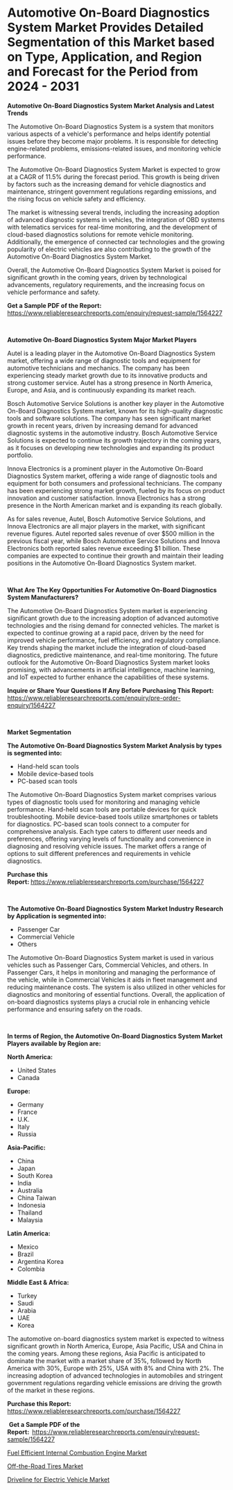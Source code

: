 <p><h1>Automotive On-Board Diagnostics System Market Provides Detailed Segmentation of this Market based on Type, Application, and Region and Forecast for the Period from 2024 - 2031</h1></p><p><strong>Automotive On-Board Diagnostics System Market Analysis and Latest Trends</strong></p>
<p><p>The Automotive On-Board Diagnostics System is a system that monitors various aspects of a vehicle's performance and helps identify potential issues before they become major problems. It is responsible for detecting engine-related problems, emissions-related issues, and monitoring vehicle performance.</p><p>The Automotive On-Board Diagnostics System Market is expected to grow at a CAGR of 11.5% during the forecast period. This growth is being driven by factors such as the increasing demand for vehicle diagnostics and maintenance, stringent government regulations regarding emissions, and the rising focus on vehicle safety and efficiency.</p><p>The market is witnessing several trends, including the increasing adoption of advanced diagnostic systems in vehicles, the integration of OBD systems with telematics services for real-time monitoring, and the development of cloud-based diagnostics solutions for remote vehicle monitoring. Additionally, the emergence of connected car technologies and the growing popularity of electric vehicles are also contributing to the growth of the Automotive On-Board Diagnostics System Market.</p><p>Overall, the Automotive On-Board Diagnostics System Market is poised for significant growth in the coming years, driven by technological advancements, regulatory requirements, and the increasing focus on vehicle performance and safety.</p></p>
<p><strong>Get a Sample PDF of the Report:&nbsp;</strong> <a href="https://www.reliableresearchreports.com/enquiry/request-sample/1564227">https://www.reliableresearchreports.com/enquiry/request-sample/1564227</a></p>
<p>&nbsp;</p>
<p><strong>Automotive On-Board Diagnostics System Major Market Players</strong></p>
<p><p>Autel is a leading player in the Automotive On-Board Diagnostics System market, offering a wide range of diagnostic tools and equipment for automotive technicians and mechanics. The company has been experiencing steady market growth due to its innovative products and strong customer service. Autel has a strong presence in North America, Europe, and Asia, and is continuously expanding its market reach.</p><p>Bosch Automotive Service Solutions is another key player in the Automotive On-Board Diagnostics System market, known for its high-quality diagnostic tools and software solutions. The company has seen significant market growth in recent years, driven by increasing demand for advanced diagnostic systems in the automotive industry. Bosch Automotive Service Solutions is expected to continue its growth trajectory in the coming years, as it focuses on developing new technologies and expanding its product portfolio.</p><p>Innova Electronics is a prominent player in the Automotive On-Board Diagnostics System market, offering a wide range of diagnostic tools and equipment for both consumers and professional technicians. The company has been experiencing strong market growth, fueled by its focus on product innovation and customer satisfaction. Innova Electronics has a strong presence in the North American market and is expanding its reach globally.</p><p>As for sales revenue, Autel, Bosch Automotive Service Solutions, and Innova Electronics are all major players in the market, with significant revenue figures. Autel reported sales revenue of over $500 million in the previous fiscal year, while Bosch Automotive Service Solutions and Innova Electronics both reported sales revenue exceeding $1 billion. These companies are expected to continue their growth and maintain their leading positions in the Automotive On-Board Diagnostics System market.</p></p>
<p>&nbsp;</p>
<p><strong>What Are The Key Opportunities For Automotive On-Board Diagnostics System Manufacturers?</strong></p>
<p><p>The Automotive On-Board Diagnostics System market is experiencing significant growth due to the increasing adoption of advanced automotive technologies and the rising demand for connected vehicles. The market is expected to continue growing at a rapid pace, driven by the need for improved vehicle performance, fuel efficiency, and regulatory compliance. Key trends shaping the market include the integration of cloud-based diagnostics, predictive maintenance, and real-time monitoring. The future outlook for the Automotive On-Board Diagnostics System market looks promising, with advancements in artificial intelligence, machine learning, and IoT expected to further enhance the capabilities of these systems.</p></p>
<p><strong>Inquire or Share Your Questions If Any Before Purchasing This Report:</strong> <a href="https://www.reliableresearchreports.com/enquiry/pre-order-enquiry/1564227">https://www.reliableresearchreports.com/enquiry/pre-order-enquiry/1564227</a></p>
<p>&nbsp;</p>
<p><strong>Market Segmentation</strong></p>
<p><strong>The Automotive On-Board Diagnostics System Market Analysis by types is segmented into:</strong></p>
<p><ul><li>Hand-held scan tools</li><li>Mobile device-based tools</li><li>PC-based scan tools</li></ul></p>
<p><p>The Automotive On-Board Diagnostics System market comprises various types of diagnostic tools used for monitoring and managing vehicle performance. Hand-held scan tools are portable devices for quick troubleshooting. Mobile device-based tools utilize smartphones or tablets for diagnostics. PC-based scan tools connect to a computer for comprehensive analysis. Each type caters to different user needs and preferences, offering varying levels of functionality and convenience in diagnosing and resolving vehicle issues. The market offers a range of options to suit different preferences and requirements in vehicle diagnostics.</p></p>
<p><strong>Purchase this Report:&nbsp;</strong><a href="https://www.reliableresearchreports.com/purchase/1564227">https://www.reliableresearchreports.com/purchase/1564227</a></p>
<p>&nbsp;</p>
<p><strong>The Automotive On-Board Diagnostics System Market Industry Research by Application is segmented into:</strong></p>
<p><ul><li>Passenger Car</li><li>Commercial Vehicle</li><li>Others</li></ul></p>
<p><p>The Automotive On-Board Diagnostics System market is used in various vehicles such as Passenger Cars, Commercial Vehicles, and others. In Passenger Cars, it helps in monitoring and managing the performance of the vehicle, while in Commercial Vehicles it aids in fleet management and reducing maintenance costs. The system is also utilized in other vehicles for diagnostics and monitoring of essential functions. Overall, the application of on-board diagnostics systems plays a crucial role in enhancing vehicle performance and ensuring safety on the roads.</p></p>
<p>&nbsp;</p>
<p><strong>In terms of Region, the Automotive On-Board Diagnostics System Market Players available by Region are:</strong></p>
<p>
    <p> <strong> North America: </strong>
        <ul>
            <li>United States</li>
            <li>Canada</li>
        </ul>
        </p> 
    <p> <strong> Europe: </strong>
        <ul>
            <li>Germany</li>
            <li>France</li>
            <li>U.K.</li>
            <li>Italy</li>
            <li>Russia</li>
        </ul>
        </p> 
    <p> <strong> Asia-Pacific: </strong>
        <ul>
            <li>China</li>
            <li>Japan</li>
            <li>South Korea</li>
            <li>India</li>
            <li>Australia</li>
            <li>China Taiwan</li>
            <li>Indonesia</li>
            <li>Thailand</li>
            <li>Malaysia</li>
        </ul>
        </p> 
    <p> <strong> Latin America: </strong>
        <ul>
            <li>Mexico</li>
            <li>Brazil</li>
            <li>Argentina Korea</li>
            <li>Colombia</li>
        </ul>
        </p> 
    <p> <strong> Middle East & Africa: </strong>
        <ul>
            <li>Turkey</li>
            <li>Saudi</li>
            <li>Arabia</li>
            <li>UAE</li>
            <li>Korea</li>
        </ul>
    </p>
    </p>
<p><p>The automotive on-board diagnostics system market is expected to witness significant growth in North America, Europe, Asia Pacific, USA and China in the coming years. Among these regions, Asia Pacific is anticipated to dominate the market with a market share of 35%, followed by North America with 30%, Europe with 25%, USA with 8% and China with 2%. The increasing adoption of advanced technologies in automobiles and stringent government regulations regarding vehicle emissions are driving the growth of the market in these regions.</p></p>
<p><strong>Purchase this Report: </strong><a href="https://www.reliableresearchreports.com/purchase/1564227">https://www.reliableresearchreports.com/purchase/1564227</a></p>
<p>&nbsp;<strong>Get a Sample PDF of the Report:&nbsp;&nbsp;</strong><a href="https://www.reliableresearchreports.com/enquiry/request-sample/1564227">https://www.reliableresearchreports.com/enquiry/request-sample/1564227</a></p>
<p><strong></strong></p>
<p><p><a href="https://github.com/mauripalmi/Market-Research-Report-List-2/blob/main/fuel-efficient-internal-combustion-engine-market.md">Fuel Efficient Internal Combustion Engine Market</a></p><p><a href="https://github.com/redneck06/Market-Research-Report-List-2/blob/main/off-the-road-tires-market.md">Off-the-Road Tires Market</a></p><p><a href="https://github.com/nicoletavirag/Market-Research-Report-List-2/blob/main/driveline-for-electric-vehicle-market.md">Driveline for Electric Vehicle Market</a></p></p>